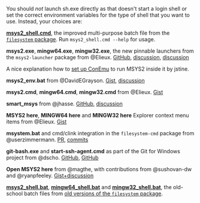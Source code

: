 You should *not* launch sh.exe directly as that doesn't start a login shell or set the correct environment variables for the type of shell that you want to use. Instead, your choices are:

[**msys2_shell.cmd**](https://github.com/Alexpux/MSYS2-packages/blob/master/filesystem/msys2_shell.cmd), the improved multi-purpose batch file from the [`filesystem` package](https://github.com/Alexpux/MSYS2-packages/tree/master/filesystem).  Run `msys2_shell.cmd --help` for usage.

**msys2.exe**, **mingw64.exe**, **mingw32.exe**, the new pinnable launchers from the `msys2-launcher` package from @Elieux. [GitHub](https://github.com/elieux/msys2-launcher), [discussion](https://github.com/Alexpux/MSYS2-packages/issues/370#issuecomment-152021427), [discussion](https://sourceforge.net/p/msys2/mailman/message/34599465/)

A nice explanation how to [set up ConEmu](https://superuser.com/a/1297072) to run MSYS2 inside it by jstine.

**msys2_env.bat** from @DavidEGrayson. [Gist](https://gist.github.com/DavidEGrayson/2e5923b9c0d8acb3f7a7), [discussion](https://github.com/Alexpux/MSYS2-packages/issues/370#issuecomment-151658726)

**msys2.cmd**, **mingw64.cmd**, **mingw32.cmd** from @Elieux. [Gist](https://gist.github.com/elieux/dd6d0c15cc0ae503f830)

**smart_msys** from @jhasse. [GitHub](https://github.com/jhasse/smart_cmd), [discussion](https://sourceforge.net/p/msys2/mailman/message/34639135/)

**MSYS2 here**, **MINGW64 here** and **MINGW32 here** Explorer context menu items from @Elieux. [Gist](https://gist.github.com/elieux/ef044468d067d68040c7)

**msystem.bat** and cmd/clink integration in the `filesystem-cmd` package from @userzimmermann. [PR](https://github.com/Alexpux/MSYS2-packages/pull/350), [commits](https://github.com/userzimmermann/MSYS2-packages/commits/ed54eccce9716b9471c63bc1738ebbab637ed552)

**git-bash.exe** and **start-ssh-agent.cmd** as part of the Git for Windows project from @dscho. [GitHub](https://github.com/git-for-windows/git/blob/master/compat/win32/git-wrapper.c), [GitHub](https://github.com/git-for-windows/MINGW-packages/tree/master/mingw-w64-git)

**Open MSYS2 here** from @magthe, with contributions from @sushovan-dw and @ryanpfeeley. [Gist+discussion](https://gist.github.com/magthe/a60293fe395af7245a9e)

[**msys2_shell.bat**](https://github.com/Alexpux/MSYS2-packages/blob/b827a678b1793571968a4d27f72f981d99c305ef/filesystem/msys2_shell.bat), [**mingw64_shell.bat**](https://github.com/Alexpux/MSYS2-packages/blob/b827a678b1793571968a4d27f72f981d99c305ef/filesystem/mingw64_shell.bat) and [**mingw32_shell.bat**](https://github.com/Alexpux/MSYS2-packages/blob/b827a678b1793571968a4d27f72f981d99c305ef/filesystem/mingw32_shell.bat), the old-school batch files from [old versions of the `filesystem` package](https://github.com/Alexpux/MSYS2-packages/tree/b827a678b1793571968a4d27f72f981d99c305ef/filesystem).
